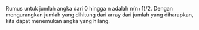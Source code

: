 Rumus untuk jumlah angka dari 0 hingga n adalah n(n+1)/2. Dengan mengurangkan jumlah yang dihitung dari array dari jumlah yang diharapkan, kita dapat menemukan angka yang hilang.